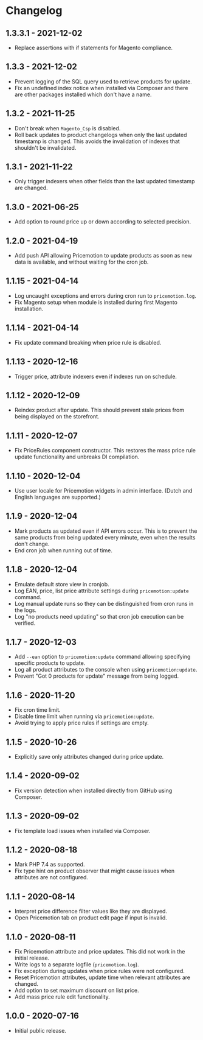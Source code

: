 # Changelog

## 1.3.3.1 - 2021-12-02

- Replace assertions with if statements for Magento compliance.

## 1.3.3 - 2021-12-02

- Prevent logging of the SQL query used to retrieve products for update.
- Fix an undefined index notice when installed via Composer and there are other
  packages installed which don't have a name.

## 1.3.2 - 2021-11-25

- Don't break when `Magento_Csp` is disabled.
- Roll back updates to product changelogs when only the last updated timestamp
  is changed. This avoids the invalidation of indexes that shouldn't be
  invalidated.

## 1.3.1 - 2021-11-22

- Only trigger indexers when other fields than the last updated timestamp are
  changed.

## 1.3.0 - 2021-06-25

- Add option to round price up or down according to selected precision.

## 1.2.0 - 2021-04-19

- Add push API allowing Pricemotion to update products as soon as new data is
  available, and without waiting for the cron job.

## 1.1.15 - 2021-04-14

- Log uncaught exceptions and errors during cron run to `pricemotion.log`.
- Fix Magento setup when module is installed during first Magento installation.

## 1.1.14 - 2021-04-14

- Fix update command breaking when price rule is disabled.

## 1.1.13 - 2020-12-16

- Trigger price, attribute indexers even if indexes run on schedule.

## 1.1.12 - 2020-12-09

- Reindex product after update. This should prevent stale prices from being
  displayed on the storefront.

## 1.1.11 - 2020-12-07

- Fix PriceRules component constructor. This restores the mass price rule update
  functionality and unbreaks DI compilation.

## 1.1.10 - 2020-12-04

- Use user locale for Pricemotion widgets in admin interface. (Dutch and English
  languages are supported.)

## 1.1.9 - 2020-12-04

- Mark products as updated even if API errors occur. This is to prevent the
  same products from being updated every minute, even when the results don't
  change.
- End cron job when running out of time.

## 1.1.8 - 2020-12-04

- Emulate default store view in cronjob.
- Log EAN, price, list price attribute settings during `pricemotion:update`
  command.
- Log manual update runs so they can be distinguished from cron runs in the
  logs.
- Log "no products need updating" so that cron job execution can be verified.

## 1.1.7 - 2020-12-03

- Add `--ean` option to `pricemotion:update` command allowing specifying
  specific products to update.
- Log all product attributes to the console when using `pricemotion:update`.
- Prevent "Got 0 products for update" message from being logged.

## 1.1.6 - 2020-11-20

- Fix cron time limit.
- Disable time limit when running via `pricemotion:update`.
- Avoid trying to apply price rules if settings are empty.

## 1.1.5 - 2020-10-26

- Explicitly save only attributes changed during price update.

## 1.1.4 - 2020-09-02

- Fix version detection when installed directly from GitHub using Composer.

## 1.1.3 - 2020-09-02

- Fix template load issues when installed via Composer.

## 1.1.2 - 2020-08-18

- Mark PHP 7.4 as supported.
- Fix type hint on product observer that might cause issues when attributes are
  not configured.

## 1.1.1 - 2020-08-14

- Interpret price difference filter values like they are displayed.
- Open Pricemotion tab on product edit page if input is invalid.

## 1.1.0 - 2020-08-11

- Fix Pricemotion attribute and price updates. This did not work in the initial release.
- Write logs to a separate logfile (`pricemotion.log`).
- Fix exception during updates when price rules were not configured.
- Reset Pricemotion attributes, update time when relevant attributes are
  changed.
- Add option to set maximum discount on list price.
- Add mass price rule edit functionality.

## 1.0.0 - 2020-07-16

- Initial public release.
